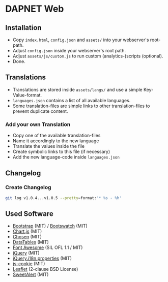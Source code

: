 # DAPNET Web

## Installation
* Copy `index.html`, `config.json` and `assets/` into your webserver's root-path.
* Adjust `config.json` inside your webserver's root path.
* Adjust `assets/js/custom.js` to run custom (analytics-)scripts (optional).
* Done.

## Translations
* Translations are stored inside `assets/langs/` and use a simple Key-Value-format.  
* `languages.json` contains a list of all available languages.
* Some translation-files are simple links to other translation-files to prevent duplicate content.

### Add your own Translation
* Copy one of the available translation-files
* Name it accordingly to the new language
* Translate the values inside the file
* Create symbolic links to this file (if necessary)
* Add the new language-code inside `languages.json`

## Changelog

### Create Changelog
```bash
git log v1.0.4...v1.0.5 --pretty=format:'* %s - %h'
```

## Used Software
* [Bootstrap](https://getbootstrap.com) (MIT) / [Bootswatch](https://bootswatch.com) (MIT)
* [Chart.js](https://github.com/chartjs/Chart.js) (MIT)
* [Chosen](https://github.com/harvesthq/chosen) (MIT)
* [DataTables](https://github.com/DataTables/DataTables) (MIT)
* [Font Awesome](https://fortawesome.github.io/Font-Awesome) (SIL OFL 1.1 / MIT)
* [jQuery](https://jquery.com) (MIT)
* [jQuery.i18n.properties](https://github.com/jquery-i18n-properties/jquery-i18n-properties) (MIT)
* [js-cookie](https://github.com/js-cookie/js-cookie) (MIT)
* [Leaflet](http://leafletjs.com) (2-clause BSD License)
* [SweetAlert](https://github.com/t4t5/sweetalert) (MIT)
